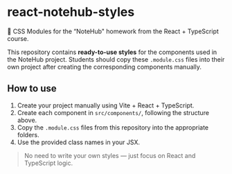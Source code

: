# react-notehub-styles

🎨 CSS Modules for the “NoteHub" homework from the React + TypeScript course.

This repository contains **ready-to-use styles** for the components used in the NoteHub project. Students should copy these `.module.css` files into their own project after creating the corresponding components manually.

## How to use

1. Create your project manually using Vite + React + TypeScript.
2. Create each component in `src/components/`, following the structure above.
3. Copy the `.module.css` files from this repository into the appropriate folders.
4. Use the provided class names in your JSX.

> No need to write your own styles — just focus on React and TypeScript logic.